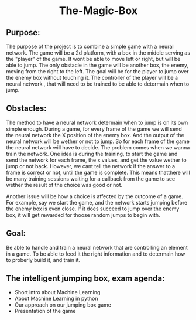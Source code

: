 <center><h1>The-Magic-Box</h1></center>


## Purpose:
The purpose of the project is to combine a simple game with a neural network. The game will be a 2d platform, with a box in the middle serving as the "player" of the game. It wont be able to move left or right, but will be able to jump. The only obstacle in the game will be another box, the enemy, moving from the right to the left. The goal will be for the player to jump over the enemy box without touching it. The controller of the player will be a neural network , that will need to be trained to be able to determain when to jump. 

## Obstacles:
The method to have a neural network determain when to jump is on its own simple enough. During a game, for every frame of the game we will send the neural network the X position of the enemy box. And the output of the neural network will be wether or not to jump. So for each frame of the game the neural network will have to decide. The problem comes when we wanna train the network. One idea is during the training, to start the game and send the network for each frame, the x values, and get the value wether to jump or not back. However, we cant tell the network if the answer to a frame is correct or not, until the game is complete. This means thatthere will be many training sessions waiting for a callback from the game to see wether the result of the choice was good or not. 

Another issue will be how a choice is affected by the outcome of a game. For example, say we start the game, and the network starts jumping before the enemy box is even close. If it does succeed to jump over the enemy box, it will get rewarded for thoose random jumps to begin with.

## Goal:
Be able to handle and train a neural network that are controlling an element in a game. To be able to feed it the right information and to determain how to proberly build it, and train it.





## The intelligent jumping box, exam agenda:
- Short intro  about Machine Learning
- About Machine Learning in python
- Our approach on our jumping box game
- Presentation of the game

